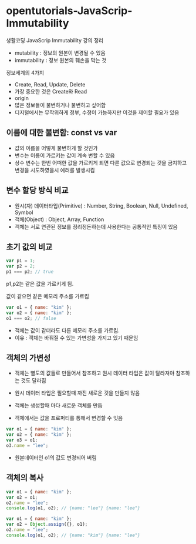 # opentutorials-JavaScrip-Immutability

생활코딩 JavaScrip Immutability 강의 정리

- mutability : 정보의 원본이 변경될 수 있음
- immutability : 정보 원본의 훼손을 막는 것

정보세계의 4가지

- Create, Read, Update, Delete
- 가장 중요한 것은 Create와 Read
- origin
- 많은 정보들이 불변하거나 불변하고 싶어함
- 디지털에서는 무작위하게 정부, 수정이 가능하지만 이것을 제어할 필요가 있음

## 이름에 대한 불변함: const vs var

- 값의 이름을 어떻게 불변하게 할 것인가
- 변수는 이름이 가르키는 값이 계속 변할 수 있음
- 상수 변수는 한번 어떠한 값을 가르키게 되면 다른 값으로 변경되는 것을 금지하고 변경을 시도하였을시 에러를 발생시킴

## 변수 할당 방식 비교

- 원시(자) 데이터타입(Primitive) : Number, String, Boolean, Null, Undefined, Symbol
- 객체(Object) : Object, Array, Function
- 객체는 서로 연관된 정보를 정리정돈하는데 사용한다는 공통적인 특징이 있음

## 초기 값의 비교

```js
var p1 = 1;
var p2 = 2;
p1 === p2; // true
```

p1,p2는 같은 값을 가르키게 됨.

값이 같으면 같은 메모리 주소를 가르킴

```js
var o1 = { name: "kim" };
var o2 = { name: "kim" };
o1 === o2; // false
```

- 객체는 값이 같더라도 다른 메모리 주소를 가르킴.
- 이유 : 객체는 바꿔질 수 있는 가변성을 가지고 있기 때문임

## 객체의 가변성

- 객체는 별도의 값들로 만들어서 참조하고 원시 데이터 타입은 값이 달라져야 참조하는 것도 달라짐
- 원시 데이터 타입은 필요할때 까진 새로운 것을 만들지 않음
- 객체는 생성할때 마다 새로운 객체를 만듬

- 객체에서는 값을 프로퍼티를 통해서 변경할 수 잇음

```js
var o1 = { name: "kim" };
var o2 = { name: "kim" };
var o3 = o1;
o3.name = "lee";
```

- 원본데이터인 o1의 값도 변경되어 버림

## 객체의 복사

```js
var o1 = { name: "kim" };
var o2 = o1;
o2.name = "lee";
console.log(o1, o2); // {name: "lee"} {name: "lee"}
```

```js
var o1 = { name: "kim" };
var o2 = Object.assign({}, o1);
o2.name = "lee";
console.log(o1, o2); // {name: "kim"} {name: "lee"}
```
